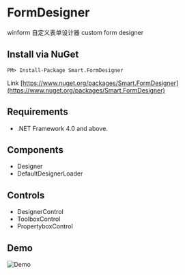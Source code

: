 # FormDesigner
winform 自定义表单设计器 custom form designer

Install via NuGet
------------
```
PM> Install-Package Smart.FormDesigner
```
Link [https://www.nuget.org/packages/Smart.FormDesigner](https://www.nuget.org/packages/Smart.FormDesigner)

Requirements
------------
* .NET Framework 4.0 and above.

Components
------------
  * Designer
  * DefaultDesignerLoader

Controls
------------
* DesignerControl
* ToolboxControl
* PropertyboxControl

Demo
------------
![Demo](https://github.com/SmallAnts/FormDesigner.Demo/blob/master/images/demo1.png)
